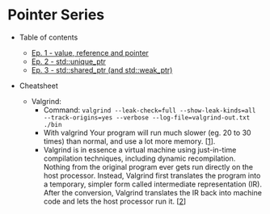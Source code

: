 # Pointer Series

- Table of contents
    - [Ep. 1 - value, reference and pointer](1_value-ref-and-pointer.md)
    - [Ep. 2 - std::unique_ptr](2_unique-ptr.md)
    - [Ep. 3 - std::shared_ptr (and std::weak_ptr)](3_shared-ptr-and-weak-ptr.md)

- Cheatsheet
    - Valgrind:
        - Command:
          `valgrind --leak-check=full --show-leak-kinds=all --track-origins=yes --verbose --log-file=valgrind-out.txt ./bin`
        - With valgrind Your program will run much slower (eg. 20 to 30 times)
          than normal, and use a lot more
          memory. [[1](https://valgrind.org/docs/manual/quick-start.html)].
        - Valgrind is in essence a virtual machine using just-in-time
          compilation techniques, including dynamic recompilation. Nothing from
          the original program ever gets run directly on the host processor.
          Instead, Valgrind first translates the program into a temporary,
          simpler form called intermediate representation (IR). After the
          conversion, Valgrind translates the IR back into machine code and lets
          the host processor run
          it. [[2](https://en.wikipedia.org/wiki/Valgrind)]